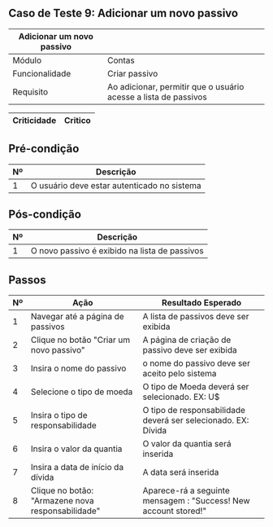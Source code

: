 ## Caso de Teste 9: Adicionar um novo passivo
| Adicionar um novo passivo |               |
|---------------------------|---------------|
| Módulo | Contas |
| Funcionalidade | Criar passivo |
| Requisito | Ao adicionar, permitir que o usuário acesse a lista de passivos |

| Criticidade | Critico |
|-------------|---------|

## Pré-condição

| Nº | Descrição |
|----|-----------|
| 1  | O usuário deve estar autenticado no sistema |


## Pós-condição

| Nº | Descrição |
|----|-----------|
| 1  | O novo passivo é exibido na lista de passivos |

## Passos

| Nº | Ação | Resultado Esperado |
|----|------|--------------------|
| 1  | Navegar até a página de passivos | A lista de passivos deve ser exibida |
| 2  | Clique no botão "Criar um novo passivo"| A página de criação de passivo deve ser exibida |
| 3  | Insira o nome do passivo | o nome do passivo deve ser aceito pelo sistema |
| 4  | Selecione o tipo de moeda | O tipo de Moeda deverá ser selecionado. EX: U$ |
| 5  | Insira o tipo de responsabilidade | O tipo de responsabilidade deverá ser selecionado. EX: Dívida |
| 6  | Insira o valor da quantia | O valor da quantia será inserida |
| 7  | Insira a data de início da dívida | A data será inserida |
| 8  | Clique no botão: "Armazene nova responsabilidade" | Aparece-rá a seguinte mensagem : "Success! New account stored!" |